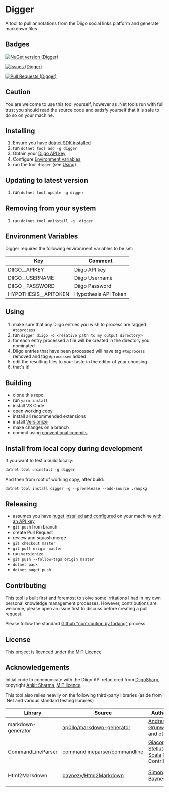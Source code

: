 # Digger

A tool to pull annotations from the Diigo social links platform and generate markdown files

## Badges

[![NuGet version (Digger)](https://img.shields.io/nuget/vpre/Digger.svg?style=flat-square)](https://www.nuget.org/packages/Digger/)

[![Issues (Digger)](https://img.shields.io/github/issues/synesthesia/digger?style=flat-square)](https://github.com/synesthesia/digger/issues)

[![Pull Requests (Digger)](https://img.shields.io/github/issues-pr/synesthesia/digger?style=flat-square)](https://github.com/synesthesia/digger/pulls)

## Caution

You are welcome to use this tool yourself, however as .Net tools run with full trust you should read the source code and satisfy yourself that it is safe to do so on your machine.

## Installing

1. Ensure you have [dotnet SDK installed](https://dotnet.microsoft.com/en-us/download/dotnet)
2. run `dotnet tool add -g digger`
3. Obtain your [Diigo API key](https://www.diigo.com/api_keys/new/)
4. Configure [Environment variables](#environment-variables)
5. run the tool `digger` (see [Using](#using))

## Updating to latest version

1. run `dotnet tool update -g digger`

## Removing from your system

1. run `dotnet tool uninstall -g  digger`

## Environment Variables

Digger requires the following environment variables to be set:

|Key|Comment
|----|----|
|DIIGO__APIKEY|Diigo API key|
|DIIGO__USERNAME|Diigo Username|
|DIIGO__PASSWORD|Diigo Password|
|HYPOTHESIS__APITOKEN|Hypothesis API Token|

## Using

1. make sure that any Diigo entries you wish to process are tagged `#toprocess`
2. run `digger diigo -o <relative path to my output directory`>
3. for each entry processed a file will be created in the directory you nominated
4. Diigo entries that have been processed will have tag `#toprocess` removed and tag `#processed` added
5. edit the resulting files to your taste in the editor of your choosing
6. that's it!

## Building

- clone this repo
- run `yarn install`
- install VS Code
- open working copy
- install all recommended extensions
- install [Versionize](https://github.com/versionize/versionize)
- make changes on a branch
- commit using [conventional commits](https://www.conventionalcommits.org/en/v1.0.0/)

## Install from local copy during development

If you want to test a build locally:

`dotnet tool uninstall -g digger`

And then from root of working copy, after build:

`dotnet tool install digger -g --prerelease --add-source ./nupkg`

## Releasing

- assumes you have [nuget installed and configured](https://docs.microsoft.com/en-us/nuget/install-nuget-client-tools) on your machine [with an API key](https://docs.microsoft.com/en-us/nuget/reference/cli-reference/cli-ref-setapikey)
- `git push` from branch
- create Pull Request
- review and squash merge
- `git checkout master`
- `git pull origin master`
- run `versionize`
- `git push --follow-tags origin master`
- `dotnet pack`
- `dotnet nuget push`

## Contributing

This tool is built first and foremost to solve some irritations I had in my own personal knowledge management processes. However, contributions are welcome, please open an issue first to discuss before creating a pull request.

Please follow the standard [Github "contribution by forking"](https://docs.github.com/en/get-started/quickstart/contributing-to-projects) process.

## License

This project is licenced under the [MIT Licence](./LICENSE)

## Acknowledgements

Initial code to communicate with the Diigo API refactored from [DiigoSharp](https://github.com/aforank/DiigoSharp), copyright [Ankit Sharma](https://github.com/aforank), [MIT licence](https://opensource.org/licenses/MIT).

This tool also relies heavily on the following third-party libraries (aside from .Net and various standard testing libraries)

|Library|Source|Author(s)|Licence|
|----|----|----|----|
|markdown-generator|[ap0llo/markdown-generator](https://github.com/ap0llo/markdown-generator)|[Andreas Grünwald](https://github.com/ap0llo) and others|[MIT](https://opensource.org/licenses/MIT)|
|CommandLineParser|[commandlineparser/commandline](https://github.com/commandlineparser/commandline)|[Giacomo Stelluti Scala](https://github.com/gsscoder) & Contributors|[MIT](https://opensource.org/licenses/MIT)|
|Html2Markdown|[baynezy/Html2Markdown](https://github.com/baynezy/Html2Markdown)|[Simon Baynes](https://github.com/baynezy)|[Apache Licence 2.0](https://opensource.org/licenses/Apache-2.0)|
